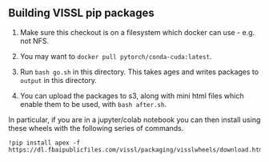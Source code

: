 ## Building VISSL pip packages

1. Make sure this checkout is on a filesystem which docker can
use - e.g. not NFS.

2. You may want to `docker pull pytorch/conda-cuda:latest`.

4. Run `bash go.sh` in this directory. This takes ages
and writes packages to `output` in this directory.

5. You can upload the packages to s3, along with mini html files
which enable them to be used, with `bash after.sh`.


In particular, if you are in a jupyter/colab notebook you can
then install using these wheels with the following series of
commands.


```
!pip install apex -f https://dl.fbaipublicfiles.com/vissl/packaging/visslwheels/download.html
```